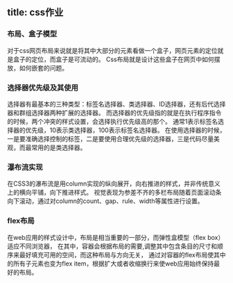 title: css作业
---
### 布局、盒子模型
对于css网页布局来说就是将其中大部分的元素看做一个盒子，网页元素的定位就是盒子的定位，而盒子是可流动的。
Css布局就是设计这些盒子在网页中如何摆放，如何嵌套的问题。
### 选择器优先级及其使用
选择器有最基本的三种类型：标签名选择器、类选择器、ID选择器，还有后代选择器和群组选择器两种扩展的选择器。
而选择器的优先级指的就是在执行程序指令的时候，两个冲突的样式设置，会选择执行优先级高的那个。
通常1表示标签名选择器的优先级，10表示类选择器，100表示标签名选择器。
在使用选择器的时候，一是要准确选择控制的标签，二是要使用合理优先级的选择器，三是代码尽量美观，而最常用的是类选择器。
### 瀑布流实现
在CSS3的瀑布流是用column实现的纵向展开，向右推进的样式，并非传统意义上的横向平铺，向下推进样式。
视觉表现为参差不齐的多栏布局随着页面滚动条向下滚动，通过对column的count、gap、rule、width等属性进行设置。
### flex布局
在web应用的样式设计中，布局是相当重要的一部分，而弹性盒模型（flex box）适应不同浏览器，
在其中，容器会根据布局的需要,调整其中包含条目的尺寸和顺序来最好填充可用的空间，而这种布局与方向无关，
通过对容器的flex布局使其中的所有子元素也变为flex item，根据扩大或者收缩换行来使web应用始终保持最好的布局。
